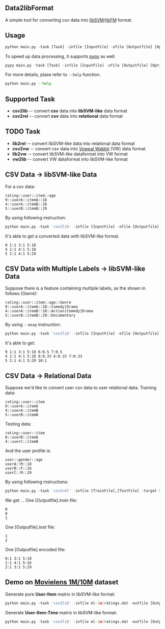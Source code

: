 ## Data2libFormat
A simple tool for converting csv data into [libSVM](http://www.csie.ntu.edu.tw/~cjlin/libsvm/)/[libFM](http://www.libfm.org/) format.

## Usage
```python
python main.py -task [Task] -infile [InputFile] -ofile [Outputfile] [Options]
```

To speed up data processing, it supports [pypy](http://pypy.org/) as well. 
```python
pypy main.py -task [Task] -infile [InputFile] -ofile [Outputfile] [Options]
```

For more details, plase refer to `--help` function.
```python
python main.py --help
```

## Supported Task
* **csv2lib** -- convert **csv** data into **libSVM-like** data format
* **csv2rel** -- convert **csv** data into **relational** data format

## TODO Task
* **lib2rel** -- convert libSVM-like data into relational data format
* **csv2vw** -- convert csv data into [Vowpal Wabbit](https://github.com/JohnLangford/vowpal_wabbit) (VW) data format
* **lib2vw** -- convert libSVM-like dataformat into VW format
* **vw2lib** -- convert VW dataformat into libSVM-like format


## CSV Data -> libSVM-like Data
For a csv data:
```csv
rating::user::item::age
9::userA::itemA::18
4::userA::itemB::18
5::userB::itemB::29
```
By using following instruction: 
```python
python main.py -task 'csv2lib' -infile [InputFile] -ofile [Outputfile] -target 0 -cat 1,2 -num 3 -sep '::' -head 1
```
It's able to get a converted data with libSVM-like format.
```csv
9 1:1 3:1 5:18
4 1:1 4:1 5:18
5 2:1 4:1 5:29
```

## CSV Data with Multiple Labels -> libSVM-like Data
Suppose there is a feature containing multiple labels, as the shown in follows (Genre):
```csv
rating::user::item::age::Genre
9::userA::itemA::18::Comedy|Drama
4::userA::itemB::18::Action|Comedy|Drama
5::userB::itemB::29::Documentary
```
By using `--msep` instruction:
```python
python main.py -task 'csv2lib' -infile [InputFile] -ofile [Outputfile] -target 0 -cat 1,2,4 -num 3 -sep '::' -msep '|' -head 1
```
It's able to get:
```
9 1:1 3:1 5:18 6:0.5 7:0.5
4 1:1 4:1 5:18 8:0.33 6:0.33 7:0.33
5 2:1 4:1 5:29 10:1
```

## CSV Data -> Relational Data
Suppose we'd like to convert user csv data to user relational data.
Training data:
```csv
rating::user::item
9::userA::itemA
4::userA::itemB
5::userB::itemB
```
Testing data:
```csv
rating::user::item
8::userB::itemA
4::userC::itemB
```
And the user profile is:
```csv
user::gender::age
userA::M::18
userB::F::16
userC::M::29
```
By using following instructions:
```python
python main.py -task 'csv2rel' -infile [TrainFile],[TestFile] -target 0 -ofile [Outputfile] -rtarget 0 -cat 1,2,4 -num 3 -sep '::' -msep '|' -head 1
```
We get ...
One [Outputfile]*.train* file:
```csv
0
0
1
```
One [Outputfile]*.test* file:
```csv
1
2
```
One [Outputfile] encoded file:
```csv
0:1 3:1 5:18
1:1 4:1 5:16
2:1 3:1 5:29
```

## Demo on [Movielens 1M/10M](http://grouplens.org/datasets/movielens/) dataset
Generate pure **User-Item** matrix in libSVM-like format:
```python
python main.py -task 'csv2lib' -infile ml-1m/ratings.dat -outfile [Outputfile] -sep '::' -target 2 -cat 0,1 -header 0
```

Generate **User-Item-Time** matrix in libSVM-like format:
```python
python main.py -task 'csv2lib' -infile ml-1m/ratings.dat -outfile [Outputfile] -sep '::' -target 2 -cat 0,1 -num 2 -header 0
```

